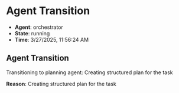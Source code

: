 # Agent Transition

- **Agent**: orchestrator
- **State**: running
- **Time**: 3/27/2025, 11:56:24 AM

## Agent Transition

Transitioning to planning agent: Creating structured plan for the task

**Reason**: Creating structured plan for the task

